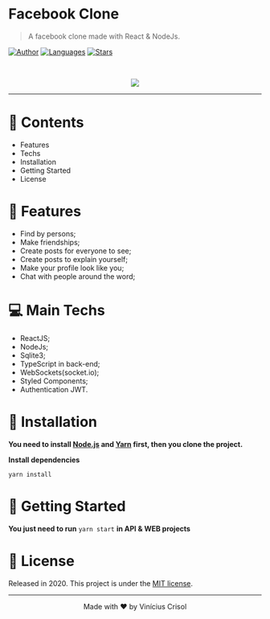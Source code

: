 # Facebook Clone

> A facebook clone made with React & NodeJs.

[![Author](https://img.shields.io/badge/author-ViniciusCrisol-blue?style=flat-square)](https://github.com/ViniciusCrisol)
[![Languages](https://img.shields.io/github/languages/count/ViniciusCrisol/clone-facebook?color=blue&style=flat-square)](#)
[![Stars](https://img.shields.io/github/stars/ViniciusCrisol/clone-facebook?color=blue&style=flat-square)](https://github.com/ViniciusCrisol/clone-facebook/stargazers)

<br />
<p align="center"><img src="https://user-images.githubusercontent.com/61323173/86132962-0c3b8000-babe-11ea-9195-5ff90025d500.gif"/></p>



---

# :pushpin: Contents

* Features
* Techs
* Installation
* Getting Started
* License

# :rocket: Features

* Find by persons;
* Make friendships;
* Create posts for everyone to see;
* Create posts to explain yourself;
* Make your profile look like you;
* Chat with people around the word;

# 💻  Main Techs

* ReactJS;
* NodeJs;
* Sqlite3;
* TypeScript in back-end;
* WebSockets(socket.io);
* Styled Components;
* Authentication JWT.

# :construction_worker: Installation

**You need to install [Node.js](https://nodejs.org/en/download/) and [Yarn](https://yarnpkg.com/) first, then you clone the project.**

**Install dependencies**

```yarn install```

# :runner: Getting Started

**You just need to run** ```yarn start``` **in API & WEB projects**

# :closed_book: License

Released in 2020.
This project is under the [MIT license](https://github.com/LauraBeatris/foodfy/blob/master/LICENSE).

---

<p align="center">
  Made with ❤️ by Vinícius Crisol
</p>
